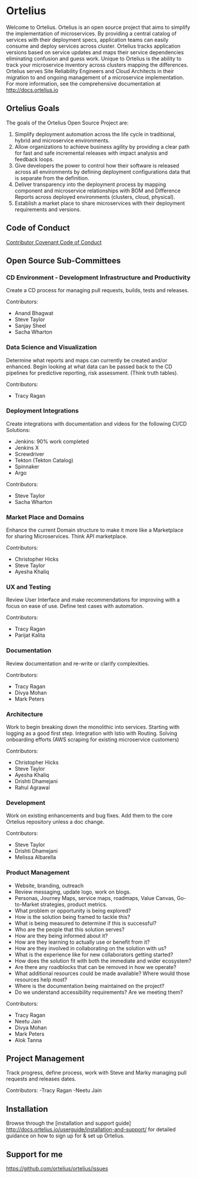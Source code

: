 # Ortelius
Welcome to Ortelius. Ortelius is an open source project that aims to simplify the implementation of microservices. By providing a central catalog of services with their deployment specs, application teams can easily consume and deploy services across cluster. Ortelius tracks application versions based on service updates and maps their service dependencies eliminating confusion and guess work.  Unique to Ortelius is the ability to track your microservice inventory across clusters mapping the differences.  Ortelius serves Site Reliability Engineers and Cloud Architects in their migration to and ongoing management of a microservice implementation. For more information, see the comprehensive documentation at http://docs.ortelius.io 

## Ortelius Goals
The goals of the Ortelius Open Source Project are: 

1) Simplify deployment automation across the life cycle in traditional, hybrid and microservice environments.
2) Allow organizations to achieve business agility by providing a clear path for fast and safe incremental releases with impact analysis and feedback loops. 
3) Give developers the power to control how their software is released across all environments by defining deployment configurations data that is separate from the definition.   
4) Deliver transparency into the deployment process by mapping component and microservice relationships with BOM and Difference Reports across deployed environments (clusters, cloud, physical).  
5) Establish a market place to share microservices with their deployment requirements and versions.

## Code of Conduct

[Contributor Covenant Code of Conduct](./CODE_OF_CONDUCT.md)

## Open Source Sub-Committees

### CD Environment - Development Infrastructure and Productivity

Create a CD process for managing pull requests, builds, tests and releases.  

Contributors:
- Anand Bhagwat
- Steve Taylor
- Sanjay Sheel
- Sacha Wharton
  
### Data Science and Visualization

Determine what reports and maps can currently be created and/or enhanced.  Begin looking at what data can be passed back to the CD pipelines for predictive reporting, risk assessment. (Think truth tables).

Contributors:
- Tracy Ragan

### Deployment Integrations

Create integrations with documentation and videos for the following CI/CD Solutions:

- Jenkins: 90% work completed
- Jenkins X
- Screwdriver
- Tekton (Tekton Catalog)
- Spinnaker
- Argo

Contributors:
- Steve Taylor
- Sacha Wharton

### Market Place and Domains

Enhance the current Domain structure to make it more like a Marketplace for sharing Microservices.  Think API marketplace.

Contributors:
- Christopher Hicks
- Steve Taylor
- Ayesha Khaliq

### UX and Testing

Review User Interface and make recommendations for improving with a focus on ease of use. Define test cases with automation.

Contributors:
- Tracy Ragan
- Parijat Kalita

### Documentation

Review documentation and re-write or clarify complexities.

Contributors:
- Tracy Ragan
- Divya Mohan
- Mark Peters

### Architecture

Work to begin breaking down the monolithic into services. Starting with logging as a good first step. Integration with Istio with Routing. Solving onboarding efforts (AWS scraping for existing microservice customers)

Contributors:
- Christopher Hicks
- Steve Taylor
- Ayesha Khaliq
- Drishti Dhamejani
- Rahul Agrawal

### Development

Work on existing enhancements and bug fixes. Add them to the core Ortelius repository unless a doc change.

Contributors:
- Steve Taylor
- Drishti Dhamejani
- Melissa Albarella

### Product Management

- Website, branding, outreach 
- Review messaging, update logo, work on blogs. 
- Personas, Journey Maps, service maps, roadmaps, Value Canvas, Go-to-Market strategies, product metrics. 
- What problem or opportunity is being explored?
- How is the solution being framed to tackle this?
- What is being measured to determine if this is successful?
- Who are the people that this solution serves?
- How are they being informed about it?
- How are they learning to actually use or benefit from it?
- How are they involved in collaborating on the solution with us?
- What is the experience like for new collaborators getting started?
- How does the solution fit with both the immediate and wider ecosystem?
- Are there any roadblocks that can be removed in how we operate?
- What additional resources could be made available? Where would those resources help most?
- Where is the documentation being maintained on the project?
- Do we understand accessibility requirements? Are we meeting them?

Contributors:
- Tracy Ragan
- Neetu Jain
- Divya Mohan
- Mark Peters
- Alok Tanna

## Project Management

Track progress, define process, work with Steve and Marky managing pull requests and releases dates.

Contributors: 
-Tracy Ragan
-Neetu Jain

## Installation

Browse through the [installation and support guide] http://docs.ortelius.io/userguide/installation-and-support/ for detailed guidance on how to sign up for & set up Ortelius. 

## Support for me

https://github.com/ortelius/ortelius/issues

